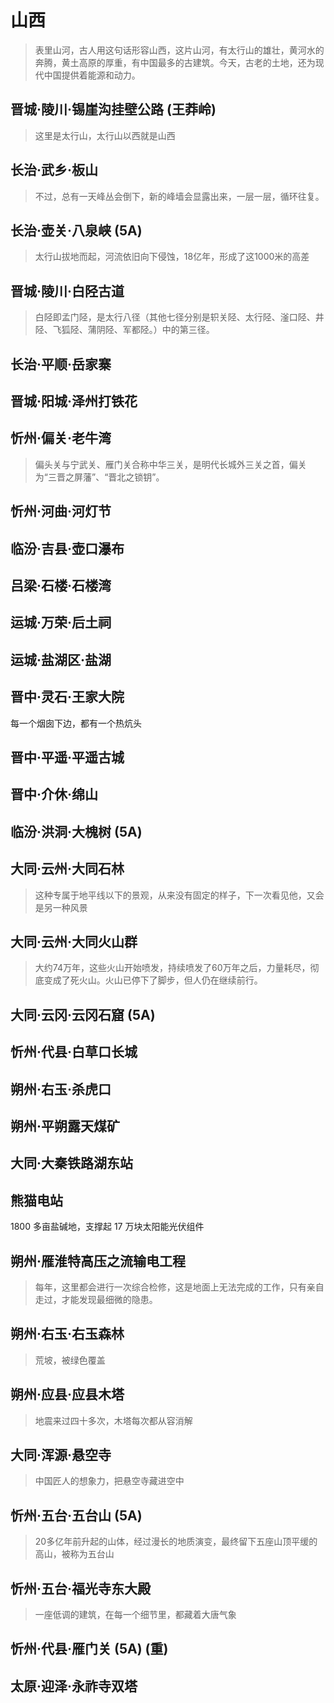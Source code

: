 # 山西

> 表里山河，古人用这句话形容山西，这片山河，有太行山的雄壮，黄河水的奔腾，黄土高原的厚重，有中国最多的古建筑。今天，古老的土地，还为现代中国提供着能源和动力。

## 晋城·陵川·锡崖沟挂壁公路 (王莽岭)

> 这里是太行山，太行山以西就是山西

## 长治·武乡·板山

> 不过，总有一天峰丛会倒下，新的峰墙会显露出来，一层一层，循环往复。

## 长治·壶关·八泉峡 (5A)

> 太行山拔地而起，河流依旧向下侵蚀，18亿年，形成了这1000米的高差

## 晋城·陵川·白陉古道

> 白陉即孟门陉，是太行八径（其他七径分别是轵关陉、太行陉、滏口陉、井陉、飞狐陉、蒲阴陉、军都陉。）中的第三径。

## 长治·平顺·岳家寨

## 晋城·阳城·泽州打铁花

## 忻州·偏关·老牛湾

> 偏头关与宁武关、雁门关合称中华三关，是明代长城外三关之首，偏关为“三晋之屏藩”、“晋北之锁钥”。

## 忻州·河曲·河灯节

## 临汾·吉县·壶口瀑布

## 吕梁·石楼·石楼湾

## 运城·万荣·后土祠

## 运城·盐湖区·盐湖

## 晋中·灵石·王家大院

每一个烟囱下边，都有一个热炕头

## 晋中·平遥·平遥古城

## 晋中·介休·绵山

## 临汾·洪洞·大槐树 (5A)

## 大同·云州·大同石林

> 这种专属于地平线以下的景观，从来没有固定的样子，下一次看见他，又会是另一种风景

## 大同·云州·大同火山群

> 大约74万年，这些火山开始喷发，持续喷发了60万年之后，力量耗尽，彻底变成了死火山。火山已停下了脚步，但人仍在继续前行。

## 大同·云冈·云冈石窟 (5A)

## 忻州·代县·白草口长城

## 朔州·右玉·杀虎口

## 朔州·平朔露天煤矿

## 大同·大秦铁路湖东站

## 熊猫电站

1800 多亩盐碱地，支撑起 17 万块太阳能光伏组件

## 朔州·雁淮特高压之流输电工程

> 每年，这里都会进行一次综合检修，这是地面上无法完成的工作，只有亲自走过，才能发现最细微的隐患。

## 朔州·右玉·右玉森林

> 荒坡，被绿色覆盖

## 朔州·应县·应县木塔

> 地震来过四十多次，木塔每次都从容消解

## 大同·浑源·悬空寺

> 中国匠人的想象力，把悬空寺藏进空中

## 忻州·五台·五台山 (5A)

> 20多亿年前升起的山体，经过漫长的地质演变，最终留下五座山顶平缓的高山，被称为五台山

## 忻州·五台·福光寺东大殿

> 一座低调的建筑，在每一个细节里，都藏着大唐气象

## 忻州·代县·雁门关 (5A) (重)

## 太原·迎泽·永祚寺双塔
